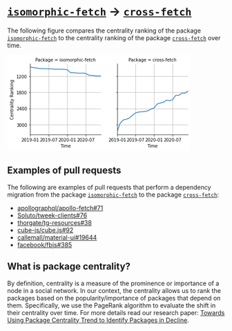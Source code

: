 # [`isomorphic-fetch`](https://www.npmjs.com/package/isomorphic-fetch) -> [`cross-fetch`](https://www.npmjs.com/package/cross-fetch)

The following figure compares the centrality ranking of the package [`isomorphic-fetch`](https://www.npmjs.com/package/isomorphic-fetch) to the centrality ranking of the package [`cross-fetch`](https://www.npmjs.com/package/cross-fetch) over time.

![compare the centrality ranking of the package isomorphic-fetch to the package cross-fetch](./figs/isomorphic-fetch_cross-fetch.png)

## Examples of pull requests

The following are examples of pull requests that perform a dependency migration from the package [`isomorphic-fetch`](https://www.npmjs.com/package/isomorphic-fetch) to the package [`cross-fetch`](https://www.npmjs.com/package/cross-fetch):

- [apollographql/apollo-fetch#71](https://github.com/apollographql/apollo-fetch/pull/71)
- [Soluto/tweek-clients#76](https://github.com/Soluto/tweek-clients/pull/76)
- [thorgate/tg-resources#38](https://github.com/thorgate/tg-resources/pull/38)
- [cube-js/cube.js#92](https://github.com/cube-js/cube.js/pull/92)
- [callemall/material-ui#19644](https://github.com/callemall/material-ui/pull/19644)
- [facebook/fbjs#385](https://github.com/facebook/fbjs/pull/385)

## What is package centrality?

By definition, centrality is a measure of the prominence or importance of a node in a social network.
In our context, the centrality allows us to rank the packages based on the popularity/importance of packages that depend on them.
Specifically, we use the PageRank algorithm to evaluate the shift in their centrality over time.
For more details read our research paper: [Towards Using Package Centrality Trend to Identify Packages in Decline](https://arxiv.org/abs/2107.10168).
